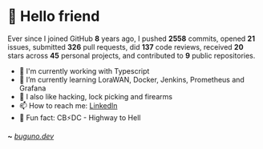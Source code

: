 # 🤖 Hello friend

Ever since I joined GitHub **8** years ago, I pushed **2558** commits, opened **21** issues, submitted **326** pull requests, did **137** code reviews, received **20** stars across **45** personal projects, and contributed to **9** public repositories.

- 🐍 I'm currently working with Typescript
- 🌱 I’m currently learning LoraWAN, Docker, Jenkins, Prometheus and Grafana
- 🔭 I also like hacking, lock picking and firearms
- 📫 How to reach me: [LinkedIn](https://www.linkedin.com/in/brunodesouzabezerra/)
- 🤡 Fun fact: CB⚡DC - Highway to Hell

**~** [_buguno.dev_](https://buguno.dev)
